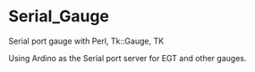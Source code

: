 # Serial_Gauge
Serial port gauge with Perl, Tk::Gauge, TK 


Using Ardino as the Serial port server for EGT and other gauges.
